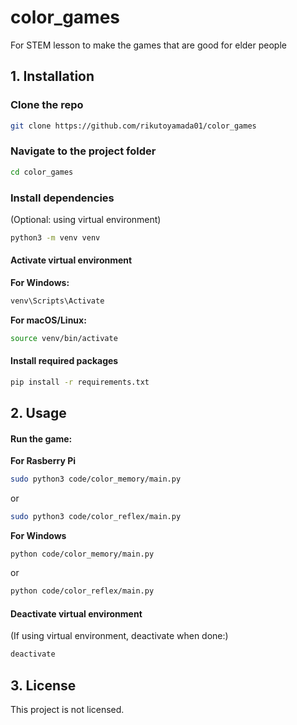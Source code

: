 # color_games
For STEM lesson to make the games that are good for elder people

## 1. Installation

### Clone the repo
```sh
git clone https://github.com/rikutoyamada01/color_games
```

### Navigate to the project folder
```sh
cd color_games
```

### Install dependencies
(Optional: using virtual environment)
```sh
python3 -m venv venv
```

#### Activate virtual environment
**For Windows:**
```sh
venv\Scripts\Activate
```
**For macOS/Linux:**
```sh
source venv/bin/activate
```

#### Install required packages
```sh
pip install -r requirements.txt
```

## 2. Usage
#### Run the game:
**For Rasberry Pi**
```sh
sudo python3 code/color_memory/main.py
```
or
```sh
sudo python3 code/color_reflex/main.py
```

**For Windows**
```command prompt
python code/color_memory/main.py
```
or
```sh
python code/color_reflex/main.py
```

#### Deactivate virtual environment
(If using virtual environment, deactivate when done:)
```sh
deactivate
```

## 3. License
This project is not licensed.
